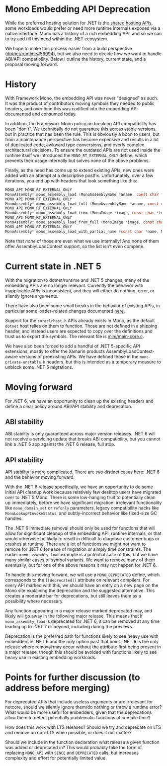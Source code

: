 # Mono Embedding API Deprecation

While the preferred hosting solution for .NET is the [shared hosting APIs](https://docs.microsoft.com/en-us/dotnet/core/tutorials/netcore-hosting), some workloads would prefer or need more runtime internals exposed via a native interface. Mono has a history of a rich embedding API, and so we can to try and fill this need within the .NET ecosystem.

We hope to make this process easier from a build perspective ([dotnet/runtime\#56994](https://github.com/dotnet/runtime/issues/46994)), but we also need to decide how we want to handle ABI/API compatibility. Below I outline the history, current state, and a proposal moving forward.

# History

With Framework Mono, the embedding API was never "designed" as such. It was the product of contributors moving symbols they needed to public headers, and over time this was codified into the embedding API documented and consumed today.

In addition, the Framework Mono policy on breaking API compatibility has been "don't". We technically do not guarantee this across stable versions, but in practice that has been the rule. This is obviously a boon to users, but from a maintenance perspective has become expensive and results in a lot of duplicated code, awkward type conversions, and overly complex architectural decisions. To ensure the outdated APIs are not used inside the runtime itself we introduced the `MONO_RT_EXTERNAL_ONLY` define, which prevents their usage internally but solves none of the above problems.

Finally, as the need has come up to extend existing APIs, new ones were added with an attempt at a descriptive postfix. Unfortunately, over a few iterations, you end up with headers that look something like this:

```c
MONO_API MONO_RT_EXTERNAL_ONLY
MonoAssembly* mono_assembly_load (MonoAssemblyName *aname, const char *basedir, MonoImageOpenStatus *status);
MONO_API MONO_RT_EXTERNAL_ONLY
MonoAssembly* mono_assembly_load_full (MonoAssemblyName *aname, const char *basedir, MonoImageOpenStatus *status, mono_bool refonly);
MONO_API MONO_RT_EXTERNAL_ONLY
MonoAssembly* mono_assembly_load_from (MonoImage *image, const char *fname, MonoImageOpenStatus *status);
MONO_API MONO_RT_EXTERNAL_ONLY
MonoAssembly* mono_assembly_load_from_full (MonoImage *image, const char *fname, MonoImageOpenStatus *status, mono_bool refonly);
MONO_API MONO_RT_EXTERNAL_ONLY
MonoAssembly* mono_assembly_load_with_partial_name (const char *name, MonoImageOpenStatus *status);
```

Note that *none* of those are even what we use internally! And none of them offer AssemblyLoadContext support, so the list isn't even complete.

# Current state in .NET 5

With the migration to dotnet/runtime and .NET 5 changes, many of the embedding APIs are no longer relevant. Currently the behavior with inapplicable APIs is inconsistent, and they will either do nothing, error, or silently ignore arguments.

There have also been some small breaks in the behavior of existing APIs, in particular some loader-related changes documented [here](https://www.mono-project.com/news/2020/08/24/native-loader-net5/).

Support for the `coreclrhost.h` APIs already exists in Mono, as the default `dotnet` host relies on them to function. Those are not defined in a shipping header, and instead users are expected to copy over the definitions and trust us to export the symbols. The relevant file is [mini/main-core.c](https://github.com/dotnet/runtime/blob/master/src/mono/mono/mini/main-core.c).

We have also been forced to add a handful of .NET 5-specific API extensions, mostly to offer the Xamarin products AssemblyLoadContext-aware versions of preexisting APIs. We have defined those in the `mono-private-unstable.h` headers, but this is intended as a temporary measure to unblock some .NET 5 migrations.

# Moving forward

For .NET 6, we have an opportunity to clean up the existing headers and define a clear policy around ABI/API stability and deprecation.

## ABI stability

ABI stability is only guaranteed across major version releases. .NET 6 will not receive a servicing update that breaks ABI compatibility, but you cannot link a .NET 5 app against the .NET 6 release, full stop.

## API stability

API stability is more complicated. There are two distinct cases here: .NET 6 and the behavior moving forward.

With the .NET 6 release specifically, we have an opportunity to do some initial API cleanup work because relatively few desktop users have migrated over to .NET 5 Mono. There is some low-hanging fruit to potentially clean up immediately, before we have significant migration: irrelevant functionality like `mono_domain_set` or `refonly` parameters, legacy compatibility hacks like `MonoLookupPInvokeStatus`, and subtly-incorrect behavior like fixed-size GC handles. 

The .NET 6 immediate removal should only be used for functions that will allow for significant cleanup of the embedding API, runtime internals, or that would otherwise be likely to result in difficult to diagnose customer bugs or crashes at runtime. There are a lot of functions we might not want to remove for .NET 6 for ease of migration or simply time constraints. The earlier `mono_assembly_load` example is a potential case of this, but we have many similar cases of symbol variants. We want to remove many of them eventually, but for one of the above reasons it may not happen for .NET 6.

To handle this moving forward, we will use a `MONO_DEPRECATED` define, which corresponds to the `[[deprecated]]` attribute on relevant compilers. For every API marked with this, we should have an entry on a new page on the Mono site explaining the deprecation and the suggested alternative. This creates a moderate bar for deprecations, but still leaves them as a possibility where necessary.

Any function appearing in a major release marked deprecated may, and likely will go away in the following major release. This means that if `mono_assembly_load` is deprecated for .NET 6, it can be removed at any time leading up to .NET 7 or beyond, including during the previews.

Deprecation is the preferred path for functions likely to see heavy use with embedders in .NET 6 and the _only_ option past that point. .NET 6 is the only release where removal may occur without the attribute first being present in a major release, though this should be avoided with functions likely to see heavy use in existing embedding workloads.

# Points for further discussion (to address before merging)

For deprecated APIs that include useless arguments or are irrelevant for netcore, should we silently ignore them/do nothing or throw a runtime error? What would be more useful for embedders, given that the deprecations allow them to detect potentially problematic functions at compile time?

How does this work with LTS releases? Should we try and deprecate on LTS and remove on non-LTS when possible, or does it not matter?

Should we include in the function declaration what release a given function was added or deprecated in? This would probably take the form of replacing `MONO_API` with `SINCE` and `DEPRECATED` calls, but increases complexity and effort for potentially limited value.

